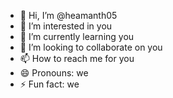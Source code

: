 - 👋 Hi, I’m @heamanth05
- 👀 I’m interested in you
- 🌱 I’m currently learning you
- 💞️ I’m looking to collaborate on you
- 📫 How to reach me for you
- 😄 Pronouns: we
- ⚡ Fun fact: we

<!---
heamanth05/heamanth05 is a ✨ special ✨ repository because its `README.md` (this file) appears on your GitHub profile.
You can click the Preview link to take a look at your changes.
--->
